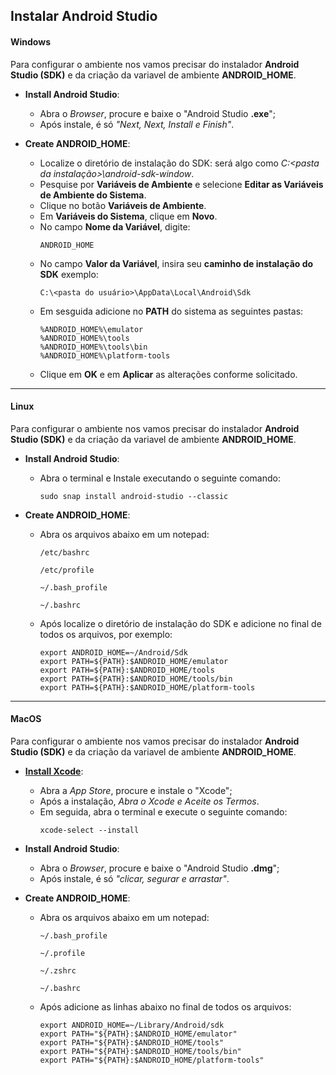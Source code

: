 ## Instalar Android Studio


#### **Windows**
Para configurar o ambiente nos vamos precisar do instalador **Android Studio (SDK)** e da criação da variavel de ambiente **ANDROID_HOME**.

  - **Install Android Studio**:
    - Abra o *Browser*, procure e baixe o "Android Studio **.exe**";
    - Após instale, é só *"Next, Next, Install e Finish"*.

  - **Create ANDROID_HOME**:
    - Localize o diretório de instalação do SDK: será algo como *C:\<pasta da instalação>\android-sdk-window*.
    - Pesquise por **Variáveis de Ambiente** e selecione **Editar as Variáveis de Ambiente do Sistema**.
    - Clique no botão **Variáveis de Ambiente**.
    - Em **Variáveis do Sistema**, clique em **Novo**.
    - No campo **Nome da Variável**, digite:
      ```
      ANDROID_HOME
      ```
    - No campo **Valor da Variável**, insira seu **caminho de instalação do SDK** exemplo:
      ```
      C:\<pasta do usuário>\AppData\Local\Android\Sdk
      ```
    - Em sesguida adicione no **PATH** do sistema as seguintes pastas:
      ```
      %ANDROID_HOME%\emulator
      %ANDROID_HOME%\tools
      %ANDROID_HOME%\tools\bin
      %ANDROID_HOME%\platform-tools
      ```
    - Clique em **OK** e em **Aplicar** as alterações conforme solicitado.


---
#### **Linux**
Para configurar o ambiente nos vamos precisar do instalador **Android Studio (SDK)** e da criação da variavel de ambiente **ANDROID_HOME**.

  - **Install Android Studio**:
    - Abra o terminal e Instale executando o seguinte comando:
      ```
      sudo snap install android-studio --classic
      ```

  - **Create ANDROID_HOME**:
    - Abra os arquivos abaixo em um notepad:
      ```
      /etc/bashrc
      ```
      ```
      /etc/profile
      ```
      ```
      ~/.bash_profile
      ```
      ```
      ~/.bashrc
      ```
      
    - Após localize o diretório de instalação do SDK e adicione no final de todos os arquivos, por exemplo:
      ```
      export ANDROID_HOME=~/Android/Sdk
      export PATH=${PATH}:$ANDROID_HOME/emulator
      export PATH=${PATH}:$ANDROID_HOME/tools
      export PATH=${PATH}:$ANDROID_HOME/tools/bin
      export PATH=${PATH}:$ANDROID_HOME/platform-tools
      ```  


---
#### **MacOS**
Para configurar o ambiente nos vamos precisar do instalador **Android Studio (SDK)** e da criação da variavel de ambiente **ANDROID_HOME**.

  - **[Install Xcode](https://apps.apple.com/br/app/xcode/id497799835?mt=12)**:
    - Abra a *App Store*, procure  e instale o "Xcode";
    - Após a instalação, *Abra o Xcode e Aceite os Termos*.
    - Em seguida, abra o terminal e execute o seguinte comando:
      ```
      xcode-select --install
      ```

  - **Install Android Studio**:
    - Abra o *Browser*, procure e baixe o "Android Studio **.dmg**";
    - Após instale, é só *"clicar, segurar e arrastar"*.

  - **Create ANDROID_HOME**:
    - Abra os arquivos abaixo em um notepad:
      ```
      ~/.bash_profile
      ```
      ```
      ~/.profile
      ```
      ```
      ~/.zshrc
      ```
      ```
      ~/.bashrc
      ```

    - Após adicione as linhas abaixo no final de todos os arquivos:
      ```
      export ANDROID_HOME=~/Library/Android/sdk
      export PATH="${PATH}:$ANDROID_HOME/emulator"
      export PATH="${PATH}:$ANDROID_HOME/tools"
      export PATH="${PATH}:$ANDROID_HOME/tools/bin"
      export PATH="${PATH}:$ANDROID_HOME/platform-tools"
      ```
